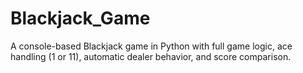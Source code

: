 # Blackjack_Game
A console-based Blackjack game in Python with full game logic, ace handling (1 or 11), automatic dealer behavior, and score comparison.
